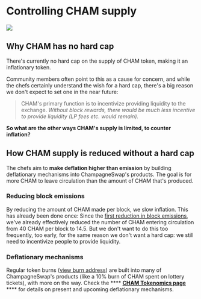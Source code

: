 # Controlling CHAM supply

![](<../../.gitbook/assets/docs masthead (17) (1).png>)

## Why CHAM has no hard cap

There's currently no hard cap on the supply of CHAM token, making it an inflationary token.

Community members often point to this as a cause for concern, and while the chefs certainly understand the wish for a hard cap, there's a big reason we don't expect to set one in the near future:

> CHAM's primary function is to incentivize providing liquidity to the exchange. _Without block rewards, there would be much less incentive to provide liquidity (LP fees etc. would remain)._

**So what are the other ways CHAM's supply is limited, to counter inflation?**

## How CHAM supply is reduced without a hard cap

The chefs aim to **make deflation higher than emission** by building deflationary mechanisms into ChampagneSwap's products. The goal is for more CHAM to leave circulation than the amount of CHAM that's produced.

### Reducing block emissions

By reducing the amount of CHAM made per block, we slow inflation. This has already been done once: Since the [first reduction in block emissions](https://voting.panchamswap.finance/#/pancham/proposal/QmWSQZsqakCMQ1bmcoEsKzStdtdFHL6cohSjnMV9ira1EC), we've already effectively reduced the number of CHAM entering circulation from 40 CHAM per block to 14.5. But we don't want to do this too frequently, too early, for the same reason we don't want a hard cap: we still need to incentivize people to provide liquidity.

### Deflationary mechanisms

Regular token burns ([view burn address](https://bscscan.com/token/0x0e09fabb73bd3ade0a17ecc321fd13a19e81ce82?a=0x000000000000000000000000000000000000dead)) are built into many of ChampagneSwap's products (like a 10% burn of CHAM spent on lottery tickets), with more on the way. Check the \*\*\*\* [**CHAM Tokenomics page**](https://docs.panchamswap.finance/tokenomics/cham/cham-tokenomics) \*\*\*\* for details on present and upcoming deflationary mechanisms.
